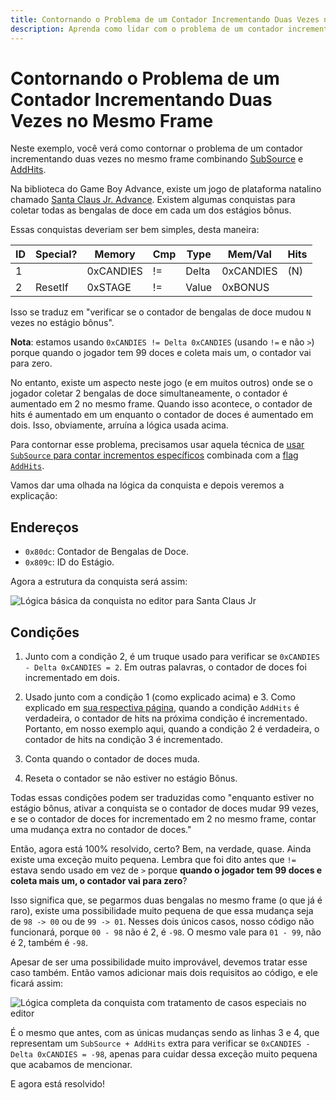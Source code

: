 ```yaml
---
title: Contornando o Problema de um Contador Incrementando Duas Vezes no Mesmo Frame
description: Aprenda como lidar com o problema de um contador incrementando duas vezes no mesmo frame usando SubSource e flags AddHits, garantindo uma lógica precisa de conquistas em jogos com coleta simultânea de itens.
---
```


# Contornando o Problema de um Contador Incrementando Duas Vezes no Mesmo Frame

Neste exemplo, você verá como contornar o problema de um contador incrementando duas vezes no mesmo frame combinando [SubSource](/developer-docs/flags/subsource) e [AddHits](/developer-docs/flags/addhits-subhits).

Na biblioteca do Game Boy Advance, existe um jogo de plataforma natalino chamado [Santa Claus Jr. Advance](http://retroachievements.org/Game/7152). Existem algumas conquistas para coletar todas as bengalas de doce em cada um dos estágios bônus.

Essas conquistas deveriam ser bem simples, desta maneira:

| ID  | Special? | Memory    | Cmp | Type  | Mem/Val   | Hits |
| --- | -------- | --------- | --- | ----- | --------- | ---- |
| 1   |          | 0xCANDIES | !=  | Delta | 0xCANDIES | (N)  |
| 2   | ResetIf  | 0xSTAGE   | !=  | Value | 0xBONUS   |      |

Isso se traduz em "verificar se o contador de bengalas de doce mudou `N` vezes no estágio bônus".

**Nota**: estamos usando `0xCANDIES != Delta 0xCANDIES` (usando `!=` e não `>`) porque quando o jogador tem 99 doces e coleta mais um, o contador vai para zero.

No entanto, existe um aspecto neste jogo (e em muitos outros) onde se o jogador coletar 2 bengalas de doce simultaneamente, o contador é aumentado em 2 no mesmo frame. Quando isso acontece, o contador de hits é aumentado em um enquanto o contador de doces é aumentado em dois. Isso, obviamente, arruína a lógica usada acima.

Para contornar esse problema, precisamos usar aquela técnica de [usar `SubSource` para contar incrementos específicos](/developer-docs/flags/subsource#using-subsource-to-count-specific-increments) combinada com a [flag `AddHits`](/developer-docs/flags/addhits-subhits).

Vamos dar uma olhada na lógica da conquista e depois veremos a explicação:

## Endereços

- `0x80dc`: Contador de Bengalas de Doce.
- `0x809c`: ID do Estágio.

Agora a estrutura da conquista será assim:

![Lógica básica da conquista no editor para Santa Claus Jr](/public/santa-jr-achievement-editor-basic.png)

## Condições

1. Junto com a condição 2, é um truque usado para verificar se `0xCANDIES - Delta 0xCANDIES = 2`. Em outras palavras, o contador de doces foi incrementado em dois.

2. Usado junto com a condição 1 (como explicado acima) e 3. Como explicado em [sua respectiva página](/developer-docs/flags/addhits-subhits), quando a condição `AddHits` é verdadeira, o contador de hits na próxima condição é incrementado. Portanto, em nosso exemplo aqui, quando a condição 2 é verdadeira, o contador de hits na condição 3 é incrementado.

3. Conta quando o contador de doces muda.

4. Reseta o contador se não estiver no estágio Bônus.

Todas essas condições podem ser traduzidas como "enquanto estiver no estágio bônus, ativar a conquista se o contador de doces mudar 99 vezes, e se o contador de doces for incrementado em 2 no mesmo frame, contar uma mudança extra no contador de doces."

Então, agora está 100% resolvido, certo? Bem, na verdade, quase. Ainda existe uma exceção muito pequena. Lembra que foi dito antes que `!=` estava sendo usado em vez de `>` porque **quando o jogador tem 99 doces e coleta mais um, o contador vai para zero**?

Isso significa que, se pegarmos duas bengalas no mesmo frame (o que já é raro), existe uma possibilidade muito pequena de que essa mudança seja de `98 -> 00` ou de `99 -> 01`. Nesses dois únicos casos, nosso código não funcionará, porque `00 - 98` não é 2, é `-98`. O mesmo vale para `01 - 99`, não é 2, também é `-98`.

Apesar de ser uma possibilidade muito improvável, devemos tratar esse caso também. Então vamos adicionar mais dois requisitos ao código, e ele ficará assim:

![Lógica completa da conquista com tratamento de casos especiais no editor](/public/santa-jr-achievement-editor-complete.png)

É o mesmo que antes, com as únicas mudanças sendo as linhas 3 e 4, que representam um `SubSource + AddHits` extra para verificar se `0xCANDIES - Delta 0xCANDIES = -98`, apenas para cuidar dessa exceção muito pequena que acabamos de mencionar.

E agora está resolvido!
